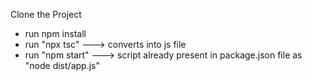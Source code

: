 Clone the Project
- run npm install 
- run "npx tsc" ---> converts into js file
- run "npm start" ---> script already present in package.json file as "node dist/app.js"
